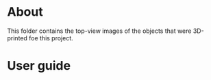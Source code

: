 # About
This folder contains the top-view images of the objects that were 3D-printed foe this project. 

# User guide

